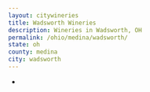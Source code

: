 ```yaml
---
layout: citywineries
title: Wadsworth Wineries
description: Wineries in Wadsworth, OH
permalink: /ohio/medina/wadsworth/
state: oh
county: medina
city: wadsworth
---
```

-
